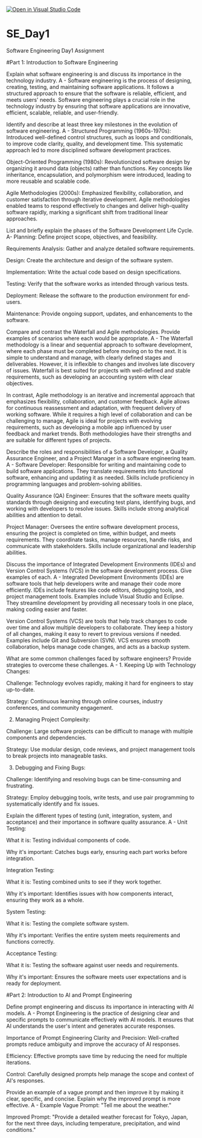 [![Open in Visual Studio Code](https://classroom.github.com/assets/open-in-vscode-2e0aaae1b6195c2367325f4f02e2d04e9abb55f0b24a779b69b11b9e10269abc.svg)](https://classroom.github.com/online_ide?assignment_repo_id=18437597&assignment_repo_type=AssignmentRepo)
# SE_Day1
Software Engineering Day1 Assignment

#Part 1: Introduction to Software Engineering

Explain what software engineering is and discuss its importance in the technology industry.
A - Software engineering is the process of designing, creating, testing, and maintaining software applications. It follows a structured approach to ensure that the software is reliable, efficient, and meets users' needs.
Software engineering plays a crucial role in the technology industry by ensuring that software applications are innovative, efficient, scalable, reliable, and user-friendly.

Identify and describe at least three key milestones in the evolution of software engineering.
A - 
Structured Programming (1960s-1970s): Introduced well-defined control structures, such as loops and conditionals, to improve code clarity, quality, and development time. This systematic approach led to more disciplined software development practices.

Object-Oriented Programming (1980s): Revolutionized software design by organizing it around data (objects) rather than functions. Key concepts like inheritance, encapsulation, and polymorphism were introduced, leading to more reusable and scalable code.

Agile Methodologies (2000s): Emphasized flexibility, collaboration, and customer satisfaction through iterative development. Agile methodologies enabled teams to respond effectively to changes and deliver high-quality software rapidly, marking a significant shift from traditional linear approaches.

List and briefly explain the phases of the Software Development Life Cycle.
A- Planning: Define project scope, objectives, and feasibility.

Requirements Analysis: Gather and analyze detailed software requirements.

Design: Create the architecture and design of the software system.

Implementation: Write the actual code based on design specifications.

Testing: Verify that the software works as intended through various tests.

Deployment: Release the software to the production environment for end-users.

Maintenance: Provide ongoing support, updates, and enhancements to the software.

Compare and contrast the Waterfall and Agile methodologies. Provide examples of scenarios where each would be appropriate.
A - The Waterfall methodology is a linear and sequential approach to software development, where each phase must be completed before moving on to the next. It is simple to understand and manage, with clearly defined stages and deliverables. However, it is inflexible to changes and involves late discovery of issues. Waterfall is best suited for projects with well-defined and stable requirements, such as developing an accounting system with clear objectives.

In contrast, Agile methodology is an iterative and incremental approach that emphasizes flexibility, collaboration, and customer feedback. Agile allows for continuous reassessment and adaptation, with frequent delivery of working software. While it requires a high level of collaboration and can be challenging to manage, Agile is ideal for projects with evolving requirements, such as developing a mobile app influenced by user feedback and market trends. Both methodologies have their strengths and are suitable for different types of projects.

Describe the roles and responsibilities of a Software Developer, a Quality Assurance Engineer, and a Project Manager in a software engineering team.
A - Software Developer: Responsible for writing and maintaining code to build software applications. They translate requirements into functional software, enhancing and updating it as needed. Skills include proficiency in programming languages and problem-solving abilities.

Quality Assurance (QA) Engineer: Ensures that the software meets quality standards through designing and executing test plans, identifying bugs, and working with developers to resolve issues. Skills include strong analytical abilities and attention to detail.

Project Manager: Oversees the entire software development process, ensuring the project is completed on time, within budget, and meets requirements. They coordinate tasks, manage resources, handle risks, and communicate with stakeholders. Skills include organizational and leadership abilities.

Discuss the importance of Integrated Development Environments (IDEs) and Version Control Systems (VCS) in the software development process. Give examples of each.
A - Integrated Development Environments (IDEs) are software tools that help developers write and manage their code more efficiently. IDEs include features like code editors, debugging tools, and project management tools. Examples include Visual Studio and Eclipse. They streamline development by providing all necessary tools in one place, making coding easier and faster.

Version Control Systems (VCS) are tools that help track changes to code over time and allow multiple developers to collaborate. They keep a history of all changes, making it easy to revert to previous versions if needed. Examples include Git and Subversion (SVN). VCS ensures smooth collaboration, helps manage code changes, and acts as a backup system.

What are some common challenges faced by software engineers? Provide strategies to overcome these challenges.
A - 1. Keeping Up with Technology Changes:

Challenge: Technology evolves rapidly, making it hard for engineers to stay up-to-date.

Strategy: Continuous learning through online courses, industry conferences, and community engagement.

2. Managing Project Complexity:

Challenge: Large software projects can be difficult to manage with multiple components and dependencies.

Strategy: Use modular design, code reviews, and project management tools to break projects into manageable tasks.

3. Debugging and Fixing Bugs:

Challenge: Identifying and resolving bugs can be time-consuming and frustrating.

Strategy: Employ debugging tools, write tests, and use pair programming to systematically identify and fix issues.

Explain the different types of testing (unit, integration, system, and acceptance) and their importance in software quality assurance.
A - Unit Testing:

What it is: Testing individual components of code.

Why it's important: Catches bugs early, ensuring each part works before integration.

Integration Testing:

What it is: Testing combined units to see if they work together.

Why it's important: Identifies issues with how components interact, ensuring they work as a whole.

System Testing:

What it is: Testing the complete software system.

Why it's important: Verifies the entire system meets requirements and functions correctly.

Acceptance Testing:

What it is: Testing the software against user needs and requirements.

Why it's important: Ensures the software meets user expectations and is ready for deployment.


#Part 2: Introduction to AI and Prompt Engineering


Define prompt engineering and discuss its importance in interacting with AI models.
A - Prompt Engineering is the practice of designing clear and specific prompts to communicate effectively with AI models. It ensures that AI understands the user's intent and generates accurate responses.

Importance of Prompt Engineering
Clarity and Precision: Well-crafted prompts reduce ambiguity and improve the accuracy of AI responses.

Efficiency: Effective prompts save time by reducing the need for multiple iterations.

Control: Carefully designed prompts help manage the scope and context of AI's responses.

Provide an example of a vague prompt and then improve it by making it clear, specific, and concise. Explain why the improved prompt is more effective.
A - Example
Vague Prompt: "Tell me about the weather."

Improved Prompt: "Provide a detailed weather forecast for Tokyo, Japan, for the next three days, including temperature, precipitation, and wind conditions."

